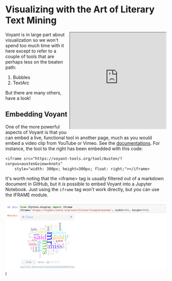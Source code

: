 # Visualizing with the Art of Literary Text Mining

<iframe src="https://voyant-tools.org/tool/Knots/?corpus=austen" style="width: 300px; height: 300px; float: right;"></iframe> Voyant is in large part about visualization so we won't spend too much time with it here except to refer to a couple of tools that are perhaps less on the beaten path:

1. Bubbles
1. TextArc

But there are many others, have a look!

## Embedding Voyant

One of the more powerful aspects of Voyant is that you can embed a live, functional tool in another page, much as you would embed a video clip from YouTube or Vimeo. See the [documentations](https://voyant-tools.org/docs/#!/guide/embedding). For instance, the tool to the right has been embedded with this code:<br clear="all">

	<iframe src="https://voyant-tools.org/tool/Austen/?corpus=austen&view=knots"
		style="width: 300px; height=300px; float: right;"></iframe>

It's worth noting that the &lt;iframe&gt; tag is usually filtered out of a markdown document in GitHub, but it *is* possible to embed Voyant into a Jupyter Notebook. Just using the `iframe` tag won't work directly, but you can use the IFRAME module.

![Voyant IFRAME](iframe.png)!
